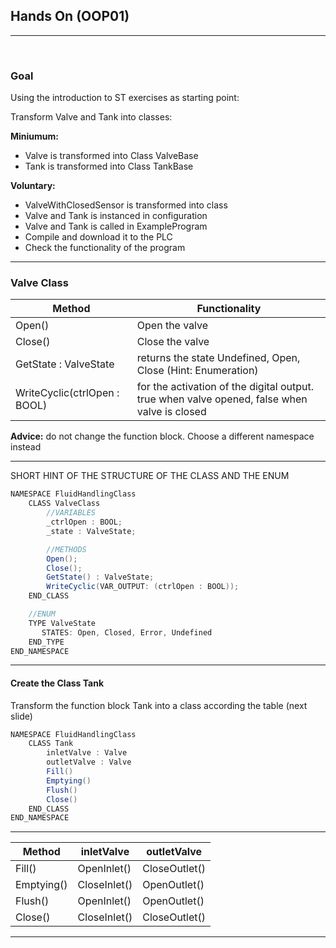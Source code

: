 ## Hands On (OOP01) 

----
<br>

### Goal

Using the introduction to ST exercises as starting point: 

Transform Valve and Tank into classes:

**Miniumum:**

- Valve is transformed into Class ValveBase
- Tank is transformed into Class TankBase

**Voluntary:**

- ValveWithClosedSensor is transformed into class
- Valve and Tank is instanced in configuration
- Valve and Tank is called in ExampleProgram
- Compile and download it to the PLC
- Check the functionality of the program

----
### Valve Class

|Method|Functionality|
   |-|-|
   |Open()|Open the valve|
   |Close()|Close the valve|
   |GetState : ValveState| returns the state Undefined, Open, Close (Hint: Enumeration)|
   |WriteCyclic(ctrlOpen : BOOL) | for the activation of the digital output. true when valve opened, false when valve is closed|

**Advice:** do not change the function block. Choose a different namespace instead

----

SHORT HINT OF THE STRUCTURE OF THE CLASS AND THE ENUM
```C#
NAMESPACE FluidHandlingClass
    CLASS ValveClass
        //VARIABLES
        _ctrlOpen : BOOL;
        _state : ValveState;

        //METHODS
        Open();
        Close();
        GetState() : ValveState;
        WriteCyclic(VAR_OUTPUT: (ctrlOpen : BOOL));
    END_CLASS

    //ENUM 
    TYPE ValveState 
       STATES: Open, Closed, Error, Undefined
    END_TYPE
END_NAMESPACE
```
----

#### Create the Class Tank

Transform the function block Tank into a class according the table (next slide)

```C#
NAMESPACE FluidHandlingClass
    CLASS Tank 
        inletValve : Valve
        outletValve : Valve
        Fill()
        Emptying()
        Flush() 
        Close()
    END_CLASS
END_NAMESPACE
```
----

|Method|inletValve|outletValve|
   |-|-|-|
   |Fill()| OpenInlet() | CloseOutlet()|
   |Emptying()|CloseInlet()|OpenOutlet()|
   |Flush()|OpenInlet()|OpenOutlet()|
   |Close()|CloseInlet()|CloseOutlet()|

---